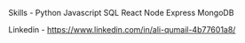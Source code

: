 Skills - Python Javascript SQL React Node Express MongoDB


Linkedin - https://www.linkedin.com/in/ali-qumail-4b77601a8/
